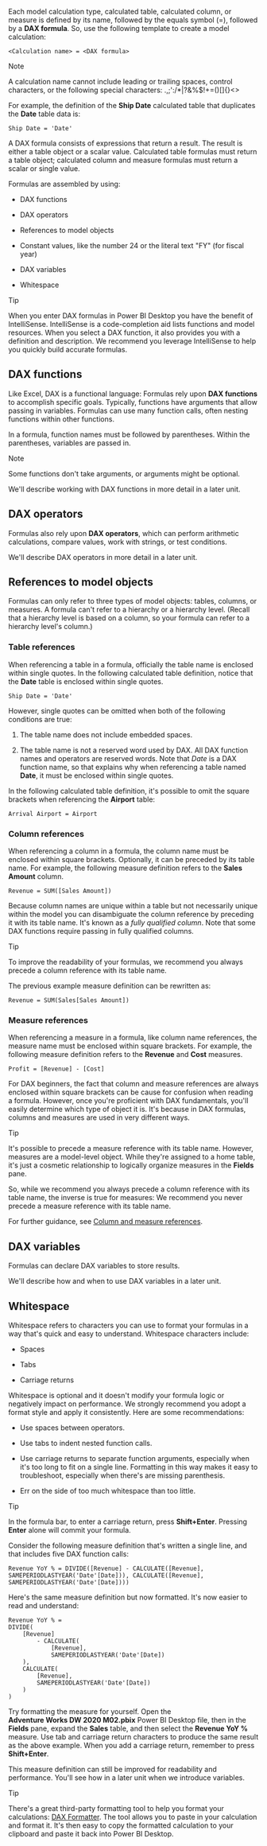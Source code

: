 Each model calculation type, calculated table, calculated column, or measure is defined by its name, followed by the equals symbol (=), followed by a **DAX formula**. So, use the following template to create a model calculation:

```dax
<Calculation name> = <DAX formula>
```

> [!NOTE]
> A calculation name cannot include leading or trailing spaces, control characters, or the following special characters: .,;':/\*|?&%$!+=()[]{}<>

For example, the definition of the **Ship Date** calculated table that duplicates the **Date** table data is:

```dax
Ship Date = 'Date'
```

A DAX formula consists of expressions that return a result. The result is either a table object or a scalar value. Calculated table formulas must return a table object; calculated column and measure formulas must return a scalar or single value.

Formulas are assembled by using:

-   DAX functions

-   DAX operators

-   References to model objects

-   Constant values, like the number 24 or the literal text "FY" (for fiscal year)

-   DAX variables

-   Whitespace

> [!TIP]
> When you enter DAX formulas in Power BI Desktop you have the benefit of IntelliSense. IntelliSense is a code-completion aid lists functions and model resources. When you select a DAX function, it also provides you with a definition and description. We recommend you leverage IntelliSense to help you quickly build accurate formulas.

## DAX functions

Like Excel, DAX is a functional language: Formulas rely upon **DAX functions** to accomplish specific goals. Typically, functions have arguments that allow passing in variables. Formulas can use many function calls, often nesting functions within other functions.

In a formula, function names must be followed by parentheses. Within the parentheses, variables are passed in.

> [!NOTE]
> Some functions don't take arguments, or arguments might be optional.

We'll describe working with DAX functions in more detail in a later unit.

## DAX operators

Formulas also rely upon **DAX operators**, which can perform arithmetic calculations, compare values, work with strings, or test conditions.

We'll describe DAX operators in more detail in a later unit.

## References to model objects

Formulas can only refer to three types of model objects: tables, columns, or measures. A formula can't refer to a hierarchy or a hierarchy level. (Recall that a hierarchy level is based on a column, so your formula can refer to a hierarchy level's column.)

### Table references

When referencing a table in a formula, officially the table name is enclosed within single quotes. In the following calculated table definition, notice that the **Date** table is enclosed within single quotes.

```dax
Ship Date = 'Date'
```

However, single quotes can be omitted when both of the following conditions are true:

1.  The table name does not include embedded spaces.

2.  The table name is not a reserved word used by DAX. All DAX function names and operators are reserved words. Note that *Date* is a DAX function name, so that explains why when referencing a table named **Date**, it must be enclosed within single quotes.

In the following calculated table definition, it's possible to omit the square brackets when referencing the **Airport** table:

```dax
Arrival Airport = Airport
```

### Column references

When referencing a column in a formula, the column name must be enclosed within square brackets. Optionally, it can be preceded by its table name. For example, the following measure definition refers to the **Sales Amount** column.

```dax
Revenue = SUM([Sales Amount])
```

Because column names are unique within a table but not necessarily unique within the model you can disambiguate the column reference by preceding it with its table name. It's known as a *fully qualified column*. Note that some DAX functions require passing in fully qualified columns.

> [!TIP]
> To improve the readability of your formulas, we recommend you always precede a column reference with its table name.

The previous example measure definition can be rewritten as:

```dax
Revenue = SUM(Sales[Sales Amount])
```

### Measure references

When referencing a measure in a formula, like column name references, the measure name must be enclosed within square brackets. For example, the following measure definition refers to the **Revenue** and **Cost** measures.

```dax
Profit = [Revenue] - [Cost]
```

For DAX beginners, the fact that column and measure references are always enclosed within square brackets can be cause for confusion when reading a formula. However, once you're proficient with DAX fundamentals, you'll easily determine which type of object it is. It's because in DAX formulas, columns and measures are used in very different ways.

> [!TIP]
> It's possible to precede a measure reference with its table name. However, measures are a model-level object. While they're assigned to a home table, it's just a cosmetic relationship to logically organize measures in the **Fields** pane.

So, while we recommend you always precede a column reference with its table name, the inverse is true for measures: We recommend you never precede a measure reference with its table name.

For further guidance, see [Column and measure references](https://docs.microsoft.com/power-bi/guidance/dax-column-measure-references/?azure-portal=true).

## DAX variables

Formulas can declare DAX variables to store results.

We'll describe how and when to use DAX variables in a later unit.

## Whitespace

Whitespace refers to characters you can use to format your formulas in a way that's quick and easy to understand. Whitespace characters include:

-   Spaces

-   Tabs

-   Carriage returns

Whitespace is optional and it doesn't modify your formula logic or negatively impact on performance. We strongly recommend you adopt a format style and apply it consistently. Here are some recommendations:

-   Use spaces between operators.

-   Use tabs to indent nested function calls.

-   Use carriage returns to separate function arguments, especially when it's too long to fit on a single line. Formatting in this way makes it easy to troubleshoot, especially when there's are missing parenthesis.

-   Err on the side of too much whitespace than too little.

> [!TIP]
> In the formula bar, to enter a carriage return, press **Shift+Enter**. Pressing **Enter** alone will commit your formula.

Consider the following measure definition that's written a single line, and that includes five DAX function calls:

```dax
Revenue YoY % = DIVIDE([Revenue] - CALCULATE([Revenue], SAMEPERIODLASTYEAR('Date'[Date])), CALCULATE([Revenue], SAMEPERIODLASTYEAR('Date'[Date])))
```

Here's the same measure definition but now formatted. It's now easier to read and understand:

```dax
Revenue YoY % =
DIVIDE(
	[Revenue]
		- CALCULATE(
			[Revenue],
			SAMEPERIODLASTYEAR('Date'[Date])
	),
	CALCULATE(
		[Revenue],
		SAMEPERIODLASTYEAR('Date'[Date])
	)
)
```

Try formatting the measure for yourself. Open the **Adventure Works DW 2020 M02.pbix** Power BI Desktop file, then in the **Fields** pane, expand the **Sales** table, and then select the **Revenue YoY %** measure. Use tab and carriage return characters to produce the same result as the above example. When you add a carriage return, remember to press **Shift+Enter**.

This measure definition can still be improved for readability and performance. You'll see how in a later unit when we introduce variables.

> [!TIP]
> There's a great third-party formatting tool to help you format your calculations: [DAX Formatter](http://www.daxformatter.com/?azure-portal=true). The tool allows you to paste in your calculation and format it. It's then easy to copy the formatted calculation to your clipboard and paste it back into Power BI Desktop.